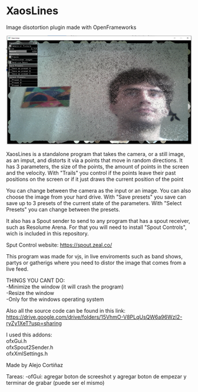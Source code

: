 # XaosLines
Image disotortion plugin made with OpenFrameworks

<img src = "images/Screenshot.png" width =800>    

XaosLines is a standalone program that takes the camera, or a still image, as an imput, and distorts it vía a points that move in
random directions. It has 3 parameters, the size of the points, the amount of points in the screen and the velocity.
With "Trails" you control if the points leave their past positions on the screen or if it just draws the current position of the point

You can change between the camera as the input or an image. You can also choose the image from your hard drive.
With "Save presets" you save can save up to 3 presets of the current state of the parameters. With "Select Presets"
you can change between the presets.

It also has a Spout sender to send to any program that has a spout receiver, such as Resolume Arena.
For that you will need to install "Spout Controls", wich is included in this repository. 

Sput Control website: https://spout.zeal.co/

This program was made for vjs, in live enviroments such as band shows, partys or gatherigs where you
need to distor the image that comes from a live feed. 

THINGS YOU CANT DO:  
-Minimize the window (it will crash the program)  
-Resize the window  
-Only for the windows operating system

Also all the source code can be found in this link: https://drive.google.com/drive/folders/15VhmO-V8PLqUsQW6a96WzI2-ryZy1XeT?usp=sharing

I used this addons:  
ofxGui.h  
ofxSpout2Sender.h  
ofxXmlSettings.h  

Made by Alejo Cortiñaz


Tareas:
-ofGui: agregar boton de screeshot y agregar boton de empezar y terminar de grabar (puede ser el mismo)

